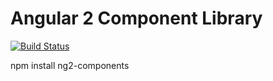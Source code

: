 # Angular 2 Component Library

[![Build Status](https://travis-ci.org/ChrisMurphy/ng2-components.svg?branch=master)](https://travis-ci.org/ChrisMurphy/ng2-components)

npm install ng2-components

[comment]: https://www.tomsdev.com/blog/2015/tsd-travis-ci-github-rate-limit-reached/
[comment]: http://swizec.com/blog/how-to-run-javascript-tests-in-chrome-on-travis/swizec/6647